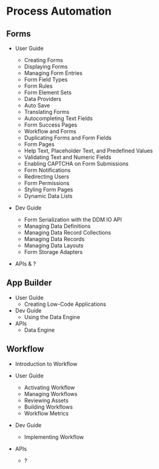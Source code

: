 # Process Automation

## Forms

* User Guide
  * Creating Forms
  * Displaying Forms
  * Managing Form Entries
  * Form Field Types
  * Form Rules
  * Form Element Sets
  * Data Providers
  * Auto Save
  * Translating Forms
  * Autocompleting Text Fields
  * Form Success Pages
  * Workflow and Forms
  * Duplicating Forms and Form Fields
  * Form Pages
  * Help Text, Placeholder Text, and Predefined Values
  * Validating Text and Numeric Fields
  * Enabling CAPTCHA on Form Submissions
  * Form Notifications
  * Redirecting Users
  * Form Permissions
  * Styling Form Pages
  * Dynamic Data Lists
* Dev Guide
  * Form Serialization with the DDM IO API
  * Managing Data Definitions
  * Managing Data Record Collections
  * Managing Data Records
  * Managing Data Layouts
  * Form Storage Adapters

* APIs
  & ?

## App Builder

* User Guide
  * Creating Low-Code Applications
* Dev Guide
  * Using the Data Engine
* APIs
  * Data Engine

## Workflow

* Introduction to Workflow

* User Guide
  * Activating Workflow
  * Managing Workflows
  * Reviewing Assets
  * Building Workflows
  * Workflow Metrics
* Dev Guide
  * Implementing Workflow
* APIs
  * ?
